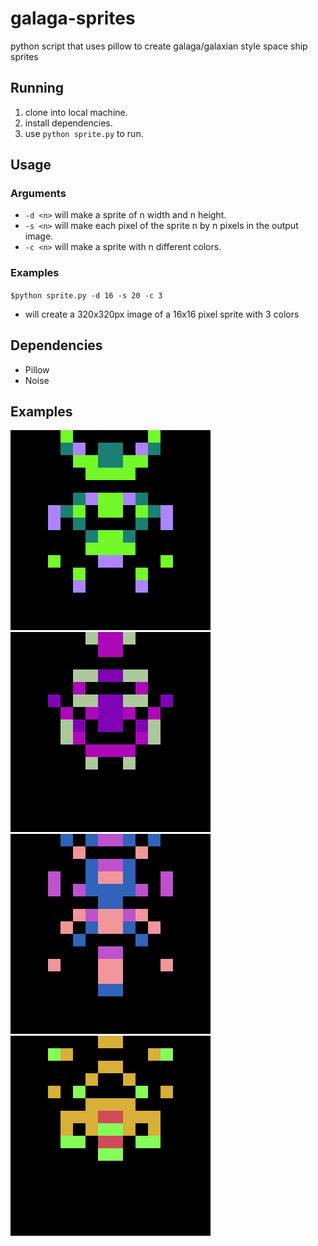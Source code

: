 # galaga-sprites
python script that uses pillow to create galaga/galaxian style space ship sprites

## Running
1. clone into local machine.
2. install dependencies.
3. use `python sprite.py` to run.

## Usage
### Arguments
- `-d <n>` will make a sprite of n width and n height.
- `-s <n>` will make each pixel of the sprite n by n pixels in the output image.
- `-c <n>` will make a sprite with n different colors.

### Examples
`$python sprite.py -d 16 -s 20 -c 3` 
- will create a 320x320px image of a 16x16 pixel sprite with 3 colors
## Dependencies
- Pillow 
- Noise

## Examples
![GitHub Logo](/examples/1.png)
![GitHub Logo](/examples/2.png)
![GitHub Logo](/examples/3.png)
![GitHub Logo](/examples/4.png)